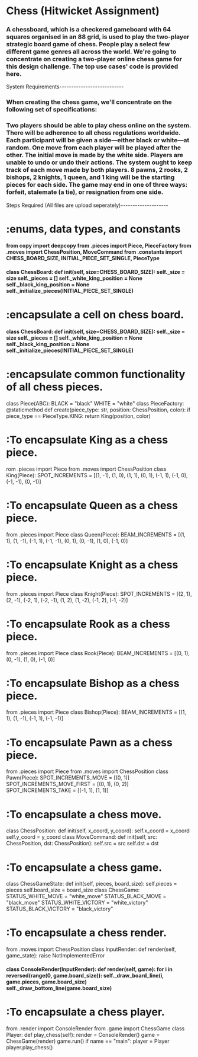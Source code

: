 # Chess (Hitwicket Assignment)

### A chessboard, which is a checkered gameboard with 64 squares organised in an 88 grid, is used to play the two-player strategic board game of chess. People play a select few different game genres all across the world. We're going to concentrate on creating a two-player online chess game for this design challenge. The top use cases' code is provided here.

System Requirements---------------------------

### When creating the chess game, we'll concentrate on the following set of specifications:
### Two players should be able to play chess online on the system. There will be adherence to all chess regulations worldwide. Each participant will be given a side—either black or white—at random. One move from each player will be played after the other. The initial move is made by the white side. Players are unable to undo or undo their actions. The system ought to keep track of each move made by both players. 8 pawns, 2 rooks, 2 bishops, 2 knights, 1 queen, and 1 king will be the starting pieces for each side. The game may end in one of three ways: forfeit, stalemate (a tie), or resignation from one side.

Steps Required (All files are upload seperately)--------------------

# :enums, data types, and constants

#### from copy import deepcopy from .pieces import Piece, PieceFactory from .moves import ChessPosition, MoveCommand from .constants import CHESS_BOARD_SIZE, INITIAL_PIECE_SET_SINGLE, PieceType

#### class ChessBoard: def init(self, size=CHESS_BOARD_SIZE): self._size = size self._pieces = [] self._white_king_position = None self._black_king_position = None self._initialize_pieces(INITIAL_PIECE_SET_SINGLE)

# :encapsulate a cell on chess board.

#### class ChessBoard: def init(self, size=CHESS_BOARD_SIZE): self._size = size self._pieces = [] self._white_king_position = None self._black_king_position = None self._initialize_pieces(INITIAL_PIECE_SET_SINGLE)

# :encapsulate common functionality of all chess pieces.

class Piece(ABC): BLACK = "black" WHITE = "white"
class PieceFactory: @staticmethod def create(piece_type: str, position: ChessPosition, color): if piece_type == PieceType.KING: return King(position, color)

# :To encapsulate King as a chess piece.

rom .pieces import Piece from .moves import ChessPosition
class King(Piece): SPOT_INCREMENTS = [(1, -1), (1, 0), (1, 1), (0, 1), (-1, 1), (-1, 0), (-1, -1), (0, -1)]

# :To encapsulate Queen as a chess piece.

from .pieces import Piece
class Queen(Piece): BEAM_INCREMENTS = [(1, 1), (1, -1), (-1, 1), (-1, -1), (0, 1), (0, -1), (1, 0), (-1, 0)]

# :To encapsulate Knight as a chess piece.

from .pieces import Piece
 class Knight(Piece): SPOT_INCREMENTS = [(2, 1), (2, -1), (-2, 1), (-2, -1), (1, 2), (1, -2), (-1, 2), (-1, -2)]

# :To encapsulate Rook as a chess piece.

from .pieces import Piece
class Rook(Piece): BEAM_INCREMENTS = [(0, 1), (0, -1), (1, 0), (-1, 0)]

# :To encapsulate Bishop as a chess piece.

from .pieces import Piece
class Bishop(Piece): BEAM_INCREMENTS = [(1, 1), (1, -1), (-1, 1), (-1, -1)]

# :To encapsulate Pawn as a chess piece.

from .pieces import Piece from .moves import ChessPosition
class Pawn(Piece): SPOT_INCREMENTS_MOVE = [(0, 1)] SPOT_INCREMENTS_MOVE_FIRST = [(0, 1), (0, 2)] SPOT_INCREMENTS_TAKE = [(-1, 1), (1, 1)]

# :To encapsulate a chess move.

class ChessPosition: def init(self, x_coord, y_coord): self.x_coord = x_coord self.y_coord = y_coord
class MoveCommand: def init(self, src: ChessPosition, dst: ChessPosition): self.src = src self.dst = dst

# :To encapsulate a chess game.

class ChessGameState: def init(self, pieces, board_size): self.pieces = pieces self.board_size = board_size
class ChessGame: STATUS_WHITE_MOVE = "white_move" STATUS_BLACK_MOVE = "black_move" STATUS_WHITE_VICTORY = "white_victory" STATUS_BLACK_VICTORY = "black_victory"

# :To encapsulate a chess render.

 from .moves import ChessPosition
 class InputRender: def render(self, game_state): raise NotImplementedError

#### class ConsoleRender(InputRender): def render(self, game): for i in reversed(range(0, game.board_size)): self._draw_board_line(i, game.pieces, game.board_size) self._draw_bottom_line(game.board_size)

# :To encapsulate a chess player.

 from .render import ConsoleRender from .game import ChessGame
 class Player: def play_chess(self): render = ConsoleRender() game = ChessGame(render) game.run()
 if name == "main": player = Player player.play_chess()
